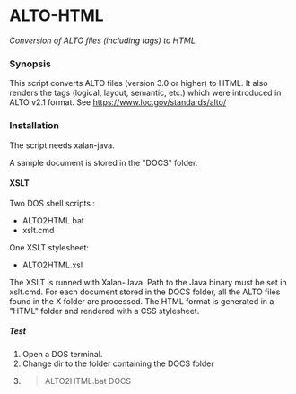 # ALTO-HTML
*Conversion of ALTO files (including tags) to HTML*

### Synopsis
This script converts ALTO files (version 3.0 or higher) to HTML.
It also renders the tags (logical, layout, semantic, etc.) which were introduced in ALTO v2.1 format. 
See https://www.loc.gov/standards/alto/


### Installation
The script needs xalan-java.

A sample document is stored in the "DOCS" folder. 


#### XSLT
Two DOS shell scripts :
- ALTO2HTML.bat
- xslt.cmd

One XSLT stylesheet:
- ALTO2HTML.xsl

The XSLT is runned with Xalan-Java. Path to the Java binary must be set in xslt.cmd.
For each document stored in the DOCS folder, all the ALTO files found in the X folder are processed.
The HTML format is generated in a "HTML" folder and rendered with a CSS stylesheet.

##### Test
1. Open a DOS terminal.
2. Change dir to the folder containing the DOCS folder
3. >ALTO2HTML.bat DOCS


